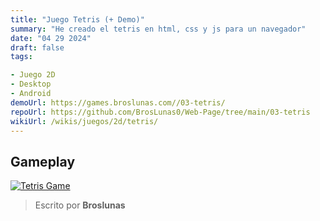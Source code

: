 ```yaml
---
title: "Juego Tetris (+ Demo)"
summary: "He creado el tetris en html, css y js para un navegador"
date: "04 29 2024"
draft: false
tags:

- Juego 2D
- Desktop
- Android
demoUrl: https://games.broslunas.com//03-tetris/
repoUrl: https://github.com/BrosLunas0/Web-Page/tree/main/03-tetris
wikiUrl: /wikis/juegos/2d/tetris/
---
```


## Gameplay
[![Tetris Game](https://assets.broslunas.com/games/tetris.png)](https://assets.broslunas.com/gameplay/tetris.mp4)

> Escrito por **Broslunas**
